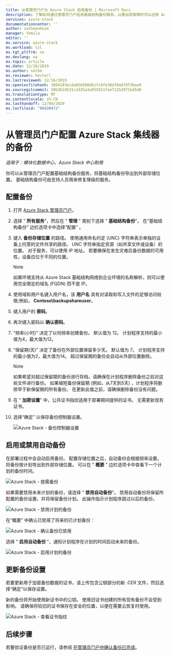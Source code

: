 ```yaml
---
title: 从管理员门户为 Azure Stack 启用备份 | Microsoft Docs
description: 了解如何通过管理员门户启用基础结构备份服务，以便出现故障时可以还原 Azure Stack。
services: azure-stack
documentationcenter: ''
author: sethmanheim
manager: femila
editor: ''
ms.service: azure-stack
ms.workload: tzl
ms.tgt_pltfrm: na
ms.devlang: na
ms.topic: article
ms.date: 12/16/2019
ms.author: sethm
ms.reviewer: hectorl
ms.lastreviewed: 12/16/2019
ms.openlocfilehash: 3864183ecda856500db1fcbfe38df84d70f3bae9
ms.sourcegitcommit: 50b362d531c2d35a3a935811fee71252971bd5d8
ms.translationtype: MT
ms.contentlocale: zh-CN
ms.lasthandoff: 12/09/2020
ms.locfileid: "96939472"
---
```

# <a name="configure-backup-for-azure-stack-hub-from-the-administrator-portal"></a>从管理员门户配置 Azure Stack 集线器的备份

*适用于：模块化数据中心、Azure Stack 中心耐用*

你可以从管理员门户配置基础结构备份服务，将基础结构备份导出到外部存储位置。 基础结构备份可由支持人员用来修复降级的服务。

## <a name="configure-backup"></a>配置备份

1. 打开 [Azure Stack 管理员门户](../../operator/azure-stack-manage-portals.md)。

2. 选择 " **所有服务**"，然后在 " **管理** " 类别下选择 " **基础结构备份**"。 在“基础结构备份”  边栏选项卡中选择“配置”  。

3. 键入 **备份存储位置** 的路径。 使用通用命名约定 (UNC) 字符串表示单独的设备上托管的文件共享的路径。 UNC 字符串指定资源（如共享文件或设备）的位置。 对于服务，可以使用 IP 地址。 若要确保在发生灾难后备份数据的可用性，设备应位于不同的位置。

    > [!NOTE]  
    > 如果环境支持从 Azure Stack 基础结构网络到企业环境的名称解析，则可以使用完全限定的域名 (FQDN) 而不是 IP。

4. 使用域和用户名键入用户名，该 **用户名** 具有对读取和写入文件的足够访问权限;例如， **Contoso\backupshareuser**。

5. 键入用户的 **密码**。

6. 再次键入密码以 **确认密码**。

7. “频率(小时)”  决定了以何频率创建备份。 默认值为 12。 计划程序支持的最小值为4，最大值为12。

8. “保留期(天)”  决定了备份在外部位置保留多少天。 默认值为 7。 计划程序支持的最小值为2，最大值为14。 超过保留期的备份会自动从外部位置删除。

   > [!NOTE]
   > 如果希望对超过保留期的备份进行存档，请确保在计划程序删除备份之前对这些文件进行备份。 如果缩短备份保留期 (例如，从7天到5天) ，计划程序将删除早于新保留期的所有备份。 在更新此值之前，请确保删除备份没有问题。

9. 在 " **加密设置**" 中，公共证书指纹适用于部署期间提供的证书。 无需更新现有证书。

10. 选择“确定”  以保存备份控制器设置。

    ![Azure Stack - 备份控制器设置](media/azure-stack-backup-enable-backup-console-tzl/backup-controller-settings-certificate.png)

## <a name="enable-or-disable-automatic-backups"></a>启用或禁用自动备份

在部署过程中会自动启用备份。 配置存储位置之后，自动备份会根据频率设置，将备份按计划导出到外部存储位置。 可以在 " **概要** " 边栏选项卡中查看下一个计划的备份时间。

![Azure Stack - 按需备份](media/azure-stack-backup-enable-backup-console-tzl/on-demand-backup.png)

如果需要禁用未来计划的备份，请选择 " **禁用自动备份**"。 禁用自动备份将保留所配置的备份设置，并将保留备份计划。 此操作指示计划程序跳过以后的备份。

![Azure Stack - 禁用计划的备份](media/azure-stack-backup-enable-backup-console-tzl/disable-auto-backup.png)

在“概要”  中确认已禁用了将来的已计划备份：

![Azure Stack - 确认备份已禁用](media/azure-stack-backup-enable-backup-console-tzl/confirm-disable.png)

选择 " **启用自动备份** "，通知计划程序在计划的时间启动未来的备份。

![Azure Stack - 启用计划的备份](media/azure-stack-backup-enable-backup-console-tzl/enable-auto-backup.png)

## <a name="update-backup-settings"></a>更新备份设置

若要更新用于加密备份数据的证书，请上传包含公钥部分的新 .CER 文件，然后选择“确定”以保存设置。

新的备份将开始使用新证书中的公钥。 使用旧证书创建的所有现有备份不会受到影响。 请确保将较旧的证书保存在安全的位置，以便在需要云恢复时使用。

![Azure Stack - 查看证书指纹](media/azure-stack-backup-enable-backup-console-tzl/encryption-settings-thumbprint.png)

## <a name="next-steps"></a>后续步骤

若要验证备份是否已运行，请参阅 [在管理员门户中确认备份已完成](../../operator/azure-stack-backup-back-up-azure-stack.md)。

